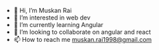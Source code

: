 - 👋 Hi, I’m Muskan Rai 
- 👀 I’m interested in web dev
- 🌱 I’m currently learning Angular
- 💞️ I’m looking to collaborate on angular and react 
- 📫 How to reach me muskan.rai1998@gmail.com

<!---
Rai1998muskan/Rai1998muskan is a ✨ special ✨ repository because its `README.md` (this file) appears on your GitHub profile.
You can click the Preview link to take a look at your changes.
--->
